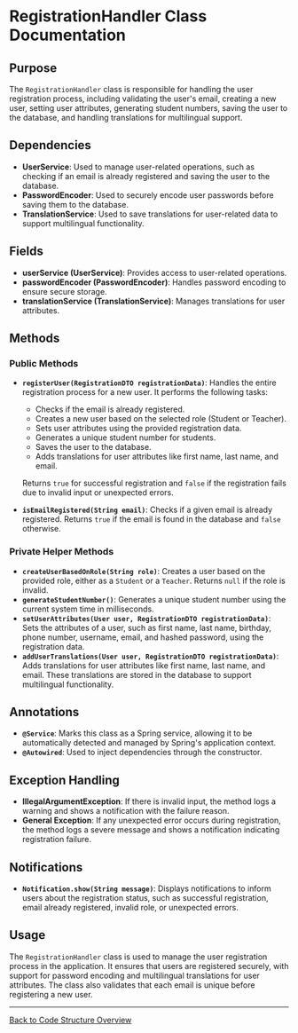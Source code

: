 # RegistrationHandler Class Documentation

## Purpose

The `RegistrationHandler` class is responsible for handling the user registration process, including validating the user's email, creating a new user, setting user attributes, generating student numbers, saving the user to the database, and handling translations for multilingual support.

## Dependencies

- **UserService**: Used to manage user-related operations, such as checking if an email is already registered and saving the user to the database.
- **PasswordEncoder**: Used to securely encode user passwords before saving them to the database.
- **TranslationService**: Used to save translations for user-related data to support multilingual functionality.

## Fields

- **userService (UserService)**: Provides access to user-related operations.
- **passwordEncoder (PasswordEncoder)**: Handles password encoding to ensure secure storage.
- **translationService (TranslationService)**: Manages translations for user attributes.

## Methods

### Public Methods

- **`registerUser(RegistrationDTO registrationData)`**: Handles the entire registration process for a new user. It performs the following tasks:
    - Checks if the email is already registered.
    - Creates a new user based on the selected role (Student or Teacher).
    - Sets user attributes using the provided registration data.
    - Generates a unique student number for students.
    - Saves the user to the database.
    - Adds translations for user attributes like first name, last name, and email.

  Returns `true` for successful registration and `false` if the registration fails due to invalid input or unexpected errors.

- **`isEmailRegistered(String email)`**: Checks if a given email is already registered. Returns `true` if the email is found in the database and `false` otherwise.

### Private Helper Methods

- **`createUserBasedOnRole(String role)`**: Creates a user based on the provided role, either as a `Student` or a `Teacher`. Returns `null` if the role is invalid.
- **`generateStudentNumber()`**: Generates a unique student number using the current system time in milliseconds.
- **`setUserAttributes(User user, RegistrationDTO registrationData)`**: Sets the attributes of a user, such as first name, last name, birthday, phone number, username, email, and hashed password, using the registration data.
- **`addUserTranslations(User user, RegistrationDTO registrationData)`**: Adds translations for user attributes like first name, last name, and email. These translations are stored in the database to support multilingual functionality.

## Annotations

- **`@Service`**: Marks this class as a Spring service, allowing it to be automatically detected and managed by Spring's application context.
- **`@Autowired`**: Used to inject dependencies through the constructor.

## Exception Handling

- **IllegalArgumentException**: If there is invalid input, the method logs a warning and shows a notification with the failure reason.
- **General Exception**: If any unexpected error occurs during registration, the method logs a severe message and shows a notification indicating registration failure.

## Notifications

- **`Notification.show(String message)`**: Displays notifications to inform users about the registration status, such as successful registration, email already registered, invalid role, or unexpected errors.

## Usage

The `RegistrationHandler` class is used to manage the user registration process in the application. It ensures that users are registered securely, with support for password encoding and multilingual translations for user attributes. The class also validates that each email is unique before registering a new user.

---

[Back to Code Structure Overview](../../code-structure/code-structure.md)